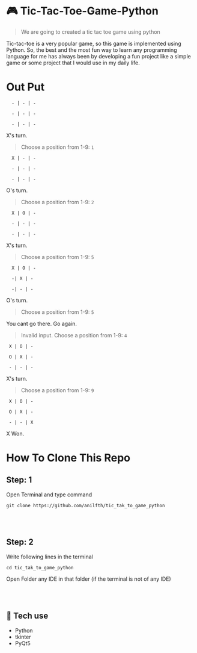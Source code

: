  # 🎮 Tic-Tac-Toe-Game-Python

> We are going to created a tic tac toe game using python

Tic-tac-toe is a very popular game, so this game is implemented using Python. So, the best and the most fun way to learn any programming language for me has always been by developing a fun project like a simple game or some project that I would use in my daily life.
  

#  Out Put

      - | - | -

      - | - | -

      - | - | -

X's turn.

>Choose a position from 1-9: `1`

      X | - | -
      
      - | - | -

      - | - | -

O's turn.

>Choose a position from 1-9: `2`

      X | O | -
    
      - | - | -
    
      - | - | -

X's turn.

>Choose a position from 1-9: `5`

      X | O | -
    
      -| X | -
    
      -| - | -

O's turn.

>Choose a position from 1-9: `5`

You cant go there. Go again.

>Invalid input. Choose a position from 1-9: `4`

     X | O | -
    
     O | X | -
    
     - | - | -


X's turn.

>Choose a position from 1-9:  `9`

     X | O | -
     
     O | X | -
     
     - | - | X

X Won.

 
#  How To Clone This Repo

## Step: 1

Open Terminal and type command
~~~
git clone https://github.com/anilfth/tic_tak_to_game_python
~~~
<br>
<br>

## Step: 2

Write following lines in the terminal
~~~
cd tic_tak_to_game_python
~~~  
Open Folder any IDE in that folder (if the terminal is not of any IDE)  


<br>
<br>

## 🚀 Tech use

- Python
- tkinter
- PyQt5
